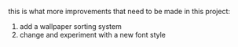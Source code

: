 this is what more improvements that need to be made in this project:
1. add a wallpaper sorting system
2. change and experiment with a new font style